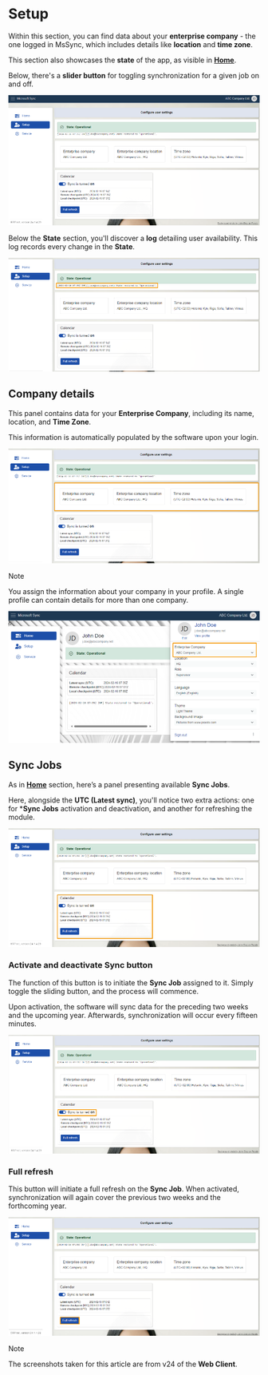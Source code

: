 # Setup

Within this section, you can find data about your **enterprise company** - the one logged in MsSync, which includes details like **location** and **time zone**. 

This section also showcases the **state** of the app, as visible in **[Home](https://docs.erp.net/tech/modules/applications/mssync/home.html)**.

Below, there's a **slider button** for toggling synchronization for a given job on and off.

![picture](pictures/Setup_view_01_03.png) 

Below the **State** section, you'll discover a **log** detailing user availability. This log records every change in the **State**.

![picture](pictures/Setup_logs_01_03.png) 

## Company details 

This panel contains data for your **Enterprise Company**, including its name, location, and **Time Zone**. 

This information is automatically populated by the software upon your login.

![picture](pictures/Setup_company_info_01_03.png)  

> [!NOTE] 
> You assign the information about your company in your profile. A single profile can contain details for more than one company.

![picture](pictures/Setup_profile_info_01_03.png) 

## Sync Jobs 

As in **[Home](https://docs.erp.net/tech/modules/applications/mssync/home.html)** section, here’s a panel presenting available **Sync Jobs**. 

Here, alongside the **UTC (Latest sync)**, you'll notice two extra actions: one for ***Sync Jobs** activation and deactivation, and another for refreshing the module.

![picture](pictures/Setup_jobs_01_03.png) 

### Activate and deactivate Sync button

The function of this button is to initiate the **Sync Job** assigned to it. Simply toggle the sliding button, and the process will commence. 

Upon activation, the software will sync data for the preceding two weeks and the upcoming year. Afterwards, synchronization will occur every fifteen minutes.
 
![picture](pictures/Setup_slider_01_03.png) 

### Full refresh 

This button will initiate a full refresh on the **Sync Job**. When activated, synchronization will again cover the previous two weeks and the forthcoming year.
 
![picture](pictures/Setup_fullrefresh_01_03.png) 

> [!NOTE]
> The screenshots taken for this article are from v24 of the **Web Client**.

